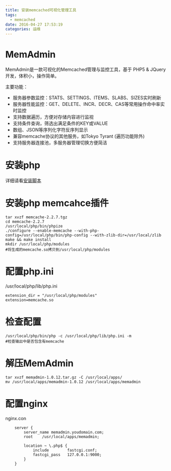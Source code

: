 ```yaml
---
title: 安装memcached可视化管理工具
tags:
  - memcached
date: 2016-04-27 17:53:19
categories: 运维
---
```


# MemAdmin

MemAdmin是一款可视化的Memcached管理与监控工具，基于 PHP5 & JQuery 开发，体积小，操作简单。

主要功能：
- 服务器参数监控：STATS、SETTINGS、ITEMS、SLABS、SIZES实时刷新
- 服务器性能监控：GET、DELETE、INCR、DECR、CAS等常用操作命中率实时监控
- 支持数据遍历，方便对存储内容进行监视
- 支持条件查询，筛选出满足条件的KEY或VALUE
- 数组、JSON等序列化字符反序列显示
- 兼容memcache协议的其他服务，如Tokyo Tyrant (遍历功能除外)
- 支持服务器连接池，多服务器管理切换方便简洁

# 安装php
详细请看[安装脚本](https://raw.githubusercontent.com/JeffXue/common_scripts/master/install_php5.6.sh)

# 安装php memcahce插件
```
tar xvzf memcache-2.2.7.tgz
cd memcache-2.2.7
/usr/local/php/bin/phpize
./configure --enable-memcache --with-php-config=/usr/local/php/bin/php-config --with-zlib-dir=/usr/local/zlib
make && make install
mkdir /usr/local/php/modules
#将生成的memcache.so拷贝到/usr/local/php/modules
```

# 配置php.ini
/usr/local/php/lib/php.ini
```
extension_dir = "/usr/local/php/modules"
extension=memcache.so
```

# 检查配置
```
/usr/local/php/bin/php -c /usr/local/php/lib/php.ini -m
#检查输出中是否包含有memcache
```

# 解压MemAdmin
```
tar xvzf memadmin-1.0.12.tar.gz -C /usr/local/apps/
mv /usr/local/apps/memadmin-1.0.12 /usr/local/apps/memadmin
```

# 配置nginx
nginx.con
```
    server {
        server_name memadmin.youdomain.com;
        root    /usr/local/apps/memadmin;

        location ~ \.php$ {
            include        fastcgi.conf;
            fastcgi_pass   127.0.0.1:9000;
        }
    }
```

